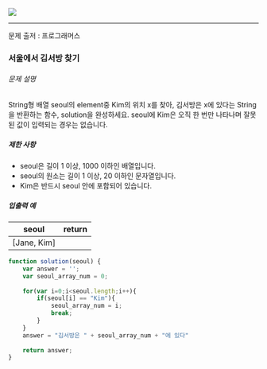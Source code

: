 ![](https://images.velog.io/post-images/leejh3224/619516b0-e892-11e8-98f5-997ef3c38110/what-is-an-algorithm-featured.png)

------

문제 출저 : 프로그래머스

### 서울에서 김서방 찾기

###### 문제 설명

String형 배열 seoul의 element중 Kim의 위치 x를 찾아, 김서방은 x에 있다는 String을 반환하는 함수, solution을 완성하세요. seoul에 Kim은 오직 한 번만 나타나며 잘못된 값이 입력되는 경우는 없습니다.

##### 제한 사항

- seoul은 길이 1 이상, 1000 이하인 배열입니다.
- seoul의 원소는 길이 1 이상, 20 이하인 문자열입니다.
- Kim은 반드시 seoul 안에 포함되어 있습니다.

##### 입출력 예

| seoul       | return |
| ----------- | ------ |
| [Jane, Kim] |        |

~~~javascript
function solution(seoul) {
    var answer = '';
    var seoul_array_num = 0;
      
    for(var i=0;i<seoul.length;i++){
        if(seoul[i] == "Kim"){
            seoul_array_num = i;
            break;
        }
    }
    answer = "김서방은 " + seoul_array_num + "에 있다"
    
    return answer;
}
~~~